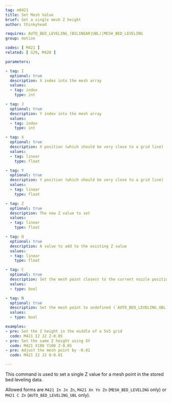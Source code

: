 ```yaml
---
tag: m0421
title: Set Mesh Value
brief: Set a single mesh Z height
author: thinkyhead

requires: AUTO_BED_LEVELING_(BILINEAR|UBL)|MESH_BED_LEVELING
group: motion

codes: [ M421 ]
related: [ G29, M420 ]

parameters:

- tag: I
  optional: true
  description: X index into the mesh array
  values:
  - tag: index
    type: int

- tag: J
  optional: true
  description: Y index into the mesh array
  values:
  - tag: index
    type: int

- tag: X
  optional: true
  description: X position (which should be very close to a grid line) (`MESH_BED_LEVELING` only)
  values:
  - tag: linear
    type: float

- tag: Y
  optional: true
  description: Y position (which should be very close to a grid line) (`MESH_BED_LEVELING` only)
  values:
  - tag: linear
    type: float

- tag: Z
  optional: true
  description: The new Z value to set
  values:
  - tag: linear
    type: float

- tag: Q
  optional: true
  description: A value to add to the existing Z value
  values:
  - tag: linear
    type: float

- tag: C
  optional: true
  description: Set the mesh point closest to the current nozzle position (`AUTO_BED_LEVELING_UBL` only)
  values:
  - type: bool

- tag: N
  optional: true
  description: Set the mesh point to undefined (`AUTO_BED_LEVELING_UBL` only)
  values:
  - type: bool

examples:
- pre: Set the Z height in the middle of a 5x5 grid
  code: M421 I2 J2 Z-0.05
- pre: Set the same Z height using XY
  code: M421 X100 Y100 Z-0.05
- pre: Adjust the mesh point by -0.01
  code: M421 I2 J2 Q-0.01

---
```


This command is used to set a single Z value for a mesh point in the stored bed leveling data.

Allowed forms are `M421 In Jn Zn`, `M421 Xn Yn Zn` (`MESH_BED_LEVELING` only) or `M421 C Zn` (`AUTO_BED_LEVELING_UBL` only).
